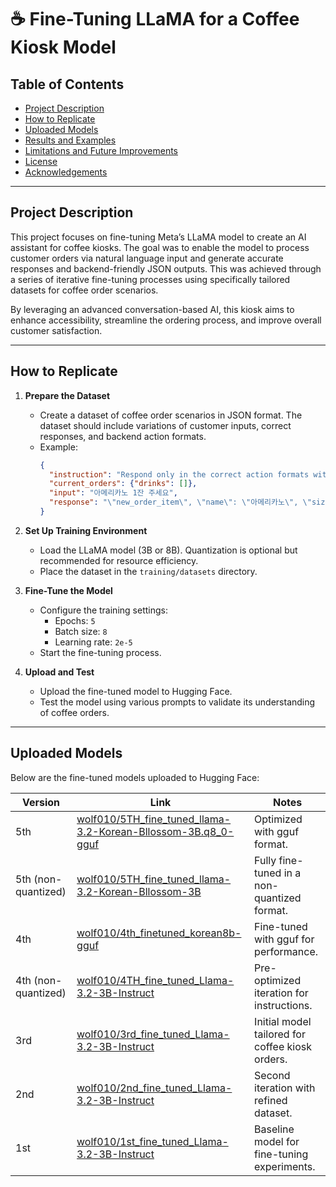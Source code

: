 # ☕ Fine-Tuning LLaMA for a Coffee Kiosk Model

## Table of Contents
- [Project Description](#project-description)
- [How to Replicate](#how-to-replicate)
- [Uploaded Models](#uploaded-models)
- [Results and Examples](#results-and-examples)
- [Limitations and Future Improvements](#limitations-and-future-improvements)
- [License](#license)
- [Acknowledgements](#acknowledgements)

---
## Project Description
This project focuses on fine-tuning Meta’s LLaMA model to create an AI assistant for coffee kiosks. The goal was to enable the model to process customer orders via natural language input and generate accurate responses and backend-friendly JSON outputs. This was achieved through a series of iterative fine-tuning processes using specifically tailored datasets for coffee order scenarios.

By leveraging an advanced conversation-based AI, this kiosk aims to enhance accessibility, streamline the ordering process, and improve overall customer satisfaction.

---

## How to Replicate

1. **Prepare the Dataset**
   - Create a dataset of coffee order scenarios in JSON format. The dataset should include variations of customer inputs, correct responses, and backend action formats.
   - Example:
     ```json
     {
       "instruction": "Respond only in the correct action formats without any explanations or additional comments. When the current order and input below is:",
       "current_orders": {"drinks": []},
       "input": "아메리카노 1잔 주세요",
       "response": "\"new_order_item\", \"name\": \"아메리카노\", \"size\": \"미디움\", \"temperature\": \"핫\", \"quantity\": 1, \"add_ons\": \"None\""
     }
     ```
2. **Set Up Training Environment**
   - Load the LLaMA model (3B or 8B). Quantization is optional but recommended for resource efficiency.
   - Place the dataset in the `training/datasets` directory.

3. **Fine-Tune the Model**
   - Configure the training settings:
     - Epochs: `5`
     - Batch size: `8`
     - Learning rate: `2e-5`
   - Start the fine-tuning process.
4. **Upload and Test**
   - Upload the fine-tuned model to Hugging Face.
   - Test the model using various prompts to validate its understanding of coffee orders.

---
## Uploaded Models

Below are the fine-tuned models uploaded to Hugging Face:

| Version | Link | Notes |
| --- | --- | --- |
| 5th | [wolf010/5TH_fine_tuned_llama-3.2-Korean-Bllossom-3B.q8_0-gguf](https://huggingface.co/wolf010/5TH_fine_tuned_llama-3.2-Korean-Bllossom-3B.q8_0-gguf) | Optimized with gguf format. |
| 5th (non-quantized) | [wolf010/5TH_fine_tuned_llama-3.2-Korean-Bllossom-3B](https://huggingface.co/wolf010/5TH_fine_tuned_llama-3.2-Korean-Bllossom-3B) | Fully fine-tuned in a non-quantized format. |
| 4th | [wolf010/4th_finetuned_korean8b-gguf](https://huggingface.co/wolf010/4th_finetuned_korean8b-gguf) | Fine-tuned with gguf for performance. |
| 4th (non-quantized) | [wolf010/4TH_fine_tuned_Llama-3.2-3B-Instruct](https://huggingface.co/wolf010/4TH_fine_tuned_Llama-3.2-3B-Instruct) | Pre-optimized iteration for instructions. |
| 3rd | [wolf010/3rd_fine_tuned_Llama-3.2-3B-Instruct](https://huggingface.co/wolf010/3rd_fine_tuned_Llama-3.2-3B-Instruct) | Initial model tailored for coffee kiosk orders. |
| 2nd | [wolf010/2nd_fine_tuned_Llama-3.2-3B-Instruct](https://huggingface.co/wolf010/2nd_fine_tuned_Llama-3.2-3B-Instruct) | Second iteration with refined dataset. |
| 1st | [wolf010/1st_fine_tuned_Llama-3.2-3B-Instruct](https://huggingface.co/wolf010/1st_fine_tuned_Llama-3.2-3B-Instruct) | Baseline model for fine-tuning experiments. |
